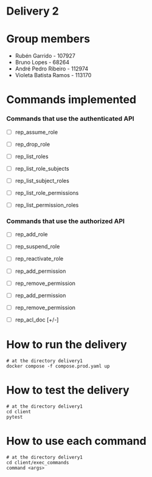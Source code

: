 
# Delivery 2

# Group members
- Rubén Garrido - 107927
- Bruno Lopes - 68264
- André Pedro Ribeiro - 112974
- Violeta Batista Ramos - 113170

# Commands implemented

### Commands that use the authenticated API

- [ ] rep_assume_role <session file> <role>
- [ ] rep_drop_role <session file> <role>
- [ ] rep_list_roles <session file> <role>
- [ ] rep_list_role_subjects <session file> <role>
- [ ] rep_list_subject_roles <session file> <username>
- [ ] rep_list_role_permissions <session file> <role>
- [ ] rep_list_permission_roles <session file> <permission>


### Commands that use the authorized API

- [ ] rep_add_role <session file> <role>
- [ ] rep_suspend_role <session file> <role>
- [ ] rep_reactivate_role <session file> <role>
- [ ] rep_add_permission <session file> <role> <username>
- [ ] rep_remove_permission <session file> <role> <username>
- [ ] rep_add_permission <session file> <role> <permission>
- [ ] rep_remove_permission <session file> <role> <permission>
- [ ] rep_acl_doc <session file> <document name> [+/-] <role> <permission>


# How to run the delivery

```shell
# at the directory delivery1
docker compose -f compose.prod.yaml up 

```

# How to test the delivery

```shell
# at the directory delivery1
cd client
pytest

```

# How to use each command

```shell
# at the directory delivery1
cd client/exec_commands
command <args>
```